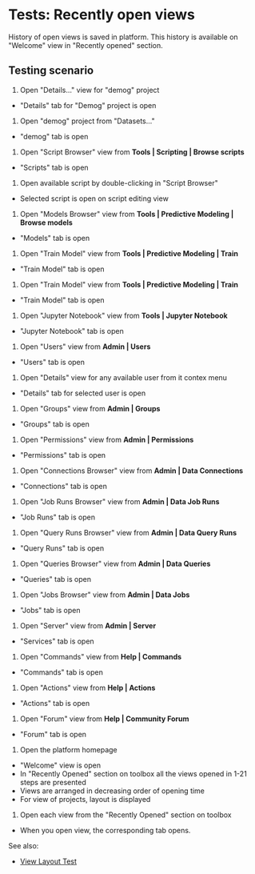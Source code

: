 <!-- TITLE: Tests: Recently Open Views -->
<!-- SUBTITLE: -->

# Tests: Recently open views

History of open views is saved in platform. This history is available on "Welcome" view in "Recently opened" section.

## Testing scenario

1. Open "Details..." view for "demog" project

* "Details" tab for "Demog" project is open

1. Open "demog" project from "Datasets..."

* "demog" tab is open

1. Open "Script Browser" view from **Tools | Scripting | Browse scripts**

* "Scripts" tab is open

1. Open available script by double-clicking in "Script Browser"

* Selected script is open on script editing view

1. Open "Models Browser" view from **Tools | Predictive Modeling | Browse models**

* "Models" tab is open

1. Open "Train Model" view from **Tools | Predictive Modeling | Train**

* "Train Model" tab is open

1. Open "Train Model" view from **Tools | Predictive Modeling | Train**

* "Train Model" tab is open

1. Open "Jupyter Notebook" view from **Tools | Jupyter Notebook**

* "Jupyter Notebook" tab is open

1. Open "Users" view from **Admin | Users**

* "Users" tab is open

1. Open "Details" view for any available user from it contex menu

* "Details" tab for selected user is open

1. Open "Groups" view from **Admin | Groups**

* "Groups" tab is open

1. Open "Permissions" view from **Admin | Permissions**

* "Permissions" tab is open

1. Open "Connections Browser" view from **Admin | Data Connections**

* "Connections" tab is open

1. Open "Job Runs Browser" view from **Admin | Data Job Runs**

* "Job Runs" tab is open

1. Open "Query Runs Browser" view from **Admin | Data Query Runs**

* "Query Runs" tab is open

1. Open "Queries Browser" view from **Admin | Data Queries**

* "Queries" tab is open

1. Open "Jobs Browser" view from **Admin | Data Jobs**

* "Jobs" tab is open

1. Open "Server" view from **Admin | Server**

* "Services" tab is open

1. Open "Commands" view from **Help | Commands**

* "Commands" tab is open

1. Open "Actions" view from **Help | Actions**

* "Actions" tab is open

1. Open "Forum" view from **Help | Community Forum**

* "Forum" tab is open

1. Open the platform homepage

* "Welcome" view is open
* In "Recently Opened" section on toolbox all the views opened in 1-21 steps are presented
* Views are arranged in decreasing order of opening time
* For view of projects, layout is displayed

1. Open each view from the "Recently Opened" section on toolbox

* When you open view, the corresponding tab opens.

See also:

* [View Layout Test](../entities/view-layout-browser-test.md)
